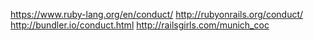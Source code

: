
https://www.ruby-lang.org/en/conduct/
http://rubyonrails.org/conduct/
http://bundler.io/conduct.html
http://railsgirls.com/munich_coc
